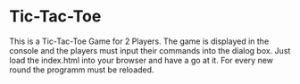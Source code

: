 # Tic-Tac-Toe

This is a Tic-Tac-Toe Game for 2 Players. The game is displayed in the console and the players must input their commands into the dialog box. Just load the index.html into your browser and have a go at it. For every new round the programm must be reloaded. 

